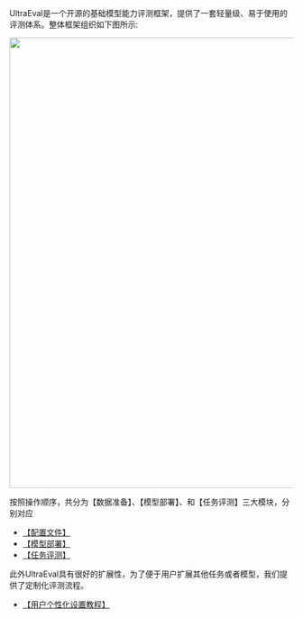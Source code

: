 UltraEval是一个开源的基础模型能力评测框架，提供了一套轻量级、易于使用的评测体系。整体框架组织如下图所示:

<div align="center">
<p align="center">
<img src="../../pics/ultraeval_pipeline_white.png" width="800px">
</p>
</div>

按照操作顺序，共分为【数据准备】、【模型部署】、和【任务评测】三大模块，分别对应

* [【配置文件】](./configuration_file/config.md)
* [【模型部署】](./deployment_model/model_download.md)
* [【任务评测】](./evaluation/model_instantiation.md)

此外UltraEval具有很好的扩展性，为了便于用户扩展其他任务或者模型，我们提供了定制化评测流程。
* [【用户个性化设置教程】](./customization/new_dataset.md)


